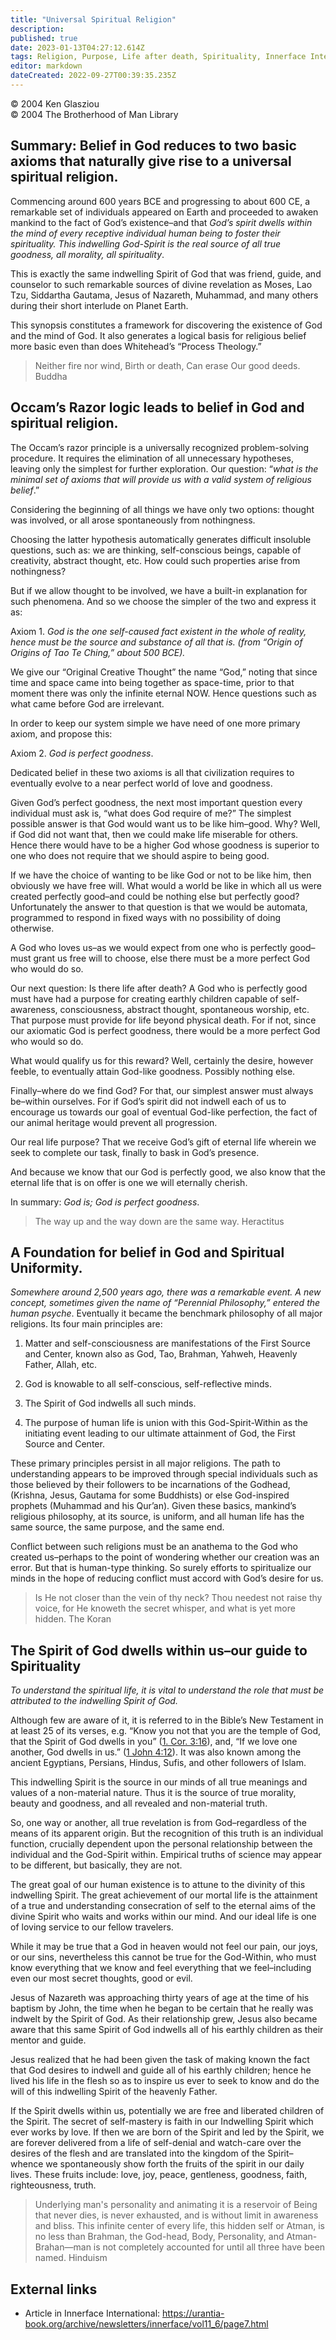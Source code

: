 ```yaml
---
title: "Universal Spiritual Religion"
description: 
published: true
date: 2023-01-13T04:27:12.614Z
tags: Religion, Purpose, Life after death, Spirituality, Innerface International, article
editor: markdown
dateCreated: 2022-09-27T00:39:35.235Z
---
```


<p class="v-card v-sheet theme--light grey lighten-3 px-2">© 2004 Ken Glasziou<br>© 2004 The Brotherhood of Man Library</p>

## Summary: Belief in God reduces to two basic axioms that naturally give rise to a universal spiritual religion.

Commencing around 600 years BCE and progressing to about 600 CE, a remarkable set of individuals appeared on Earth and proceeded to awaken mankind to the fact of God’s existence–and that _God’s spirit dwells within the mind of every receptive individual human being to foster their spirituality. This indwelling God-Spirit is the real source of all true goodness, all morality, all spirituality_.

This is exactly the same indwelling Spirit of God that was friend, guide, and counselor to such remarkable sources of divine revelation as Moses, Lao Tzu, Siddartha Gautama, Jesus of Nazareth, Muhammad, and many others during their short interlude on Planet Earth.

This synopsis constitutes a framework for discovering the existence of God and the mind of God. It also generates a logical basis for religious belief more basic even than does Whitehead’s “Process Theology.”

> Neither fire nor wind, 
> Birth or death, 
> Can erase 
> Our good deeds.
>   Buddha

## Occam’s Razor logic leads to belief in God and spiritual religion.

The Occam’s razor principle is a universally recognized problem-solving procedure. It requires the elimination of all unnecessary hypotheses, leaving only the simplest for further exploration. Our question: “_what is the minimal set of axioms that will provide us with a valid system of religious belief_.”

Considering the beginning of all things we have only two options: thought was involved, or all arose spontaneously from nothingness.

Choosing the latter hypothesis automatically generates difficult insoluble questions, such as: we are thinking, self-conscious beings, capable of creativity, abstract thought, etc. How could such properties arise from nothingness?

But if we allow thought to be involved, we have a built-in explanation for such phenomena. And so we choose the simpler of the two and express it as:

Axiom 1. _God is the one self-caused fact existent in the whole of reality, hence must be the source and substance of all that is. (from “Origin of Origins of Tao Te Ching,” about 500 BCE)._

We give our “Original Creative Thought” the name “God,” noting that since time and space came into being together as space-time, prior to that moment there was only the infinite eternal NOW. Hence questions such as what came before God are irrelevant.

In order to keep our system simple we have need of one more primary axiom, and propose this:

Axiom 2. _God is perfect goodness_.

Dedicated belief in these two axioms is all that civilization requires to eventually evolve to a near perfect world of love and goodness.

Given God’s perfect goodness, the next most important question every individual must ask is, “what does God require of me?” The simplest possible answer is that God would want us to be like him–good. Why? Well, if God did not want that, then we could make life miserable for others. Hence there would have to be a higher God whose goodness is superior to one who does not require that we should aspire to being good.

If we have the choice of wanting to be like God or not to be like him, then obviously we have free will. What would a world be like in which all us were created perfectly good–and could be nothing else but perfectly good? Unfortunately the answer to that question is that we would be automata, programmed to respond in fixed ways with no possibility of doing otherwise.

A God who loves us–as we would expect from one who is perfectly good–must grant us free will to choose, else there must be a more perfect God who would do so.

Our next question: Is there life after death? A God who is perfectly good must have had a purpose for creating earthly children capable of self-awareness, consciousness, abstract thought, spontaneous worship, etc. That purpose must provide for life beyond physical death. For if not, since our axiomatic God is perfect goodness, there would be a more perfect God who would so do.

What would qualify us for this reward? Well, certainly the desire, however feeble, to eventually attain God-like goodness. Possibly nothing else.

Finally–where do we find God? For that, our simplest answer must always be–within ourselves. For if God’s spirit did not indwell each of us to encourage us towards our goal of eventual God-like perfection, the fact of our animal heritage would prevent all progression.

Our real life purpose? That we receive God’s gift of eternal life wherein we seek to complete our task, finally to bask in God’s presence.

And because we know that our God is perfectly good, we also know that the eternal life that is on offer is one we will eternally cherish.

In summary: _God is; God is perfect goodness_.

> The way up and the way down are the same way.
>   Heractitus

## A Foundation for belief in God and Spiritual Uniformity.

_Somewhere around 2,500 years ago, there was a remarkable event. A new concept, sometimes given the name of “Perennial Philosophy,” entered the human psyche_. Eventually it became the benchmark philosophy of all major religions. Its four main principles are:

1. Matter and self-consciousness are manifestations of the First Source and Center, known also as God, Tao, Brahman, Yahweh, Heavenly Father, Allah, etc.

2. God is knowable to all self-conscious, self-reflective minds.

3. The Spirit of God indwells all such minds.

4. The purpose of human life is union with this God-Spirit-Within as the initiating event leading to our ultimate attainment of God, the First Source and Center.

These primary principles persist in all major religions. The path to understanding appears to be improved through special individuals such as those believed by their followers to be incarnations of the Godhead, (Krishna, Jesus, Gautama for some Buddhists) or else God-inspired prophets (Muhammad and his Qur’an). Given these basics, mankind’s religious philosophy, at its source, is uniform, and all human life has the same source, the same purpose, and the same end.

Conflict between such religions must be an anathema to the God who created us–perhaps to the point of wondering whether our creation was an error. But that is human-type thinking. So surely efforts to spiritualize our minds in the hope of reducing conflict must accord with God’s desire for us.

> Is He not closer than the vein of thy neck? Thou needest not raise thy voice, for He knoweth the secret whisper, and what is yet more hidden.
>  The Koran

## The Spirit of God dwells within us–our guide to Spirituality

_To understand the spiritual life, it is vital to understand the role that must be attributed to the indwelling Spirit of God._

Although few are aware of it, it is referred to in the Bible’s New Testament in at least 25 of its verses, e.g. “Know you not that you are the temple of God, that the Spirit of God dwells in you” ([1. Cor. 3:16](/en/Bible/1_Corinthians/3#v16)), and, “If we love one another, God dwells in us.” ([1 John 4:12](/en/Bible/1_John/4#v12)). It was also known among the ancient Egyptians, Persians, Hindus, Sufis, and other followers of Islam.

This indwelling Spirit is the source in our minds of all true meanings and values of a non-material nature. Thus it is the source of true morality, beauty and goodness, and all revealed and non-material truth.

So, one way or another, all true revelation is from God–regardless of the means of its apparent origin. But the recognition of this truth is an individual function, crucially dependent upon the personal relationship between the individual and the God-Spirit within. Empirical truths of science may appear to be different, but basically, they are not.

The great goal of our human existence is to attune to the divinity of this indwelling Spirit. The great achievement of our mortal life is the attainment of a true and understanding consecration of self to the eternal aims of the divine Spirit who waits and works within our mind. And our ideal life is one of loving service to our fellow travelers.

While it may be true that a God in heaven would not feel our pain, our joys, or our sins, nevertheless this cannot be true for the God-Within, who must know everything that we know and feel everything that we feel–including even our most secret thoughts, good or evil.

Jesus of Nazareth was approaching thirty years of age at the time of his baptism by John, the time when he began to be certain that he really was indwelt by the Spirit of God. As their relationship grew, Jesus also became aware that this same Spirit of God indwells all of his earthly children as their mentor and guide.

Jesus realized that he had been given the task of making known the fact that God desires to indwell and guide all of his earthly children; hence he lived his life in the flesh so as to inspire us ever to seek to know and do the will of this indwelling Spirit of the heavenly Father.

If the Spirit dwells within us, potentially we are free and liberated children of the Spirit. The secret of self-mastery is faith in our Indwelling Spirit which ever works by love. If then we are born of the Spirit and led by the Spirit, we are forever delivered from a life of self-denial and watch-care over the desires of the flesh and are translated into the kingdom of the Spirit–whence we spontaneously show forth the fruits of the spirit in our daily lives. These fruits include: love, joy, peace, gentleness, goodness, faith, righteousness, truth.

> Underlying man's personality and animating it is a reservoir of Being that never dies, is never exhausted, and is without limit in awareness and bliss. This infinite center of every life, this hidden self or Atman, is no less than Brahman, the God-head, Body, Personality, and Atman- Brahan—man is not completely accounted for until all three have been named.
>  Hinduism

## External links

- Article in Innerface International: https://urantia-book.org/archive/newsletters/innerface/vol11_6/page7.html

